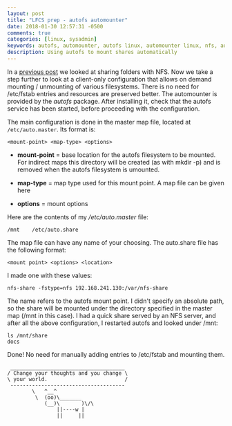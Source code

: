 ```yaml
---
layout: post
title: "LFCS prep - autofs automounter"
date: 2018-01-30 12:57:31 -0500
comments: true
categories: [linux, sysadmin]
keywords: autofs, automounter, autofs linux, automounter linux, nfs, automount nfs, lfcs, rhcsa, lfcsa
description: Using autofs to mount shares automatically
---
```



In a [previous post](http://chousensha.github.io/blog/2017/09/10/nfs-shares-on-centos-7/) we looked at sharing folders with NFS. Now we take a step further to look at a client-only configuration that allows on demand mounting / unmounting of various filesystems. There is no need for /etc/fstab entries and resources are preserved better. The automounter is provided by the *autofs* package. After installing it, check that the autofs service has been started, before proceeding with the configuration.

<!-- more -->

The main configuration is done in the master map file, located at <code>/etc/auto.master</code>. Its format is:

``` 
<mount-point> <map-type> <options>
```

* **mount-point** = base location for the autofs filesystem to be mounted.  For indirect maps this directory will be created  (as  with  mkdir -p) and is removed when the autofs filesystem is umounted.

* **map-type** = map type used for this mount point. A map file can be given here 

* **options** = mount options 

Here are the contents of my */etc/auto.master* file:

``` 
/mnt    /etc/auto.share
```

The map file can have any name of your choosing. The auto.share file has the following format:

``` 
<mount point> <options> <location>
```

I made one with these values:

``` 
nfs-share -fstype=nfs 192.168.241.130:/var/nfs-share
```

The name refers to the autofs mount point. I didn't specify an absolute path, so the share will be mounted under the directory specified in the master map (/mnt in this case). I had a quick share served by an NFS server, and after all the above configuration, I restarted autofs and looked under /mnt:

``` 
ls /mnt/share
docs
```

Done! No need for manually adding entries to /etc/fstab and mounting them.

``` 
 _____________________________________
/ Change your thoughts and you change \
\ your world.                         /
 -------------------------------------
        \   ^__^
         \  (oo)\_______
            (__)\       )\/\
                ||----w |
                ||     ||
```



